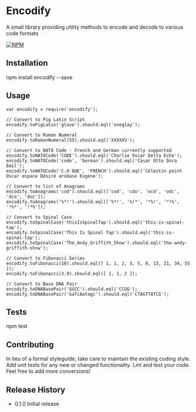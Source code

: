 Encodify
=========

A small library providing utility methods to encode and decode to various code formats

[![NPM](https://nodei.co/npm/encodify.png)](https://npmjs.org/package/encodify)
## Installation

  npm install encodify --save

## Usage

    var encodify = require('encodify');

    // Convert to Pig Latin Script
    encodify.toPigLatin('glove').should.eql('oveglay');

    // Convert to Roman Numeral
    encodify.toRomanNumeral(55).should.eql('XXXXXV');

    // Convert to NATO Code - French and German currently supported
    encodify.toNATOCode('CODE').should.eql('Charlie Oscar Delta Echo');
    encodify.toNATOCode('code', 'German').should.eql('Cäsar Otto Dora Emil');
    encodify.toNATOCode('C.O D@E', 'FRENCH').should.eql('Célestin point Oscar espace Désiré arobase Eugène');

    // Convert to list of Anagrams
    encodify.toAnagrams('cod').should.eql(['cod', 'cdo', 'ocd', 'odc', 'dco', 'doc']);
    encodify.toAnagrams('%*!').should.eql(['%*!', '%!*', '*%!', '*!%', '!%*', '!*%']);

    // Convert to Spinal Case
    encodify.toSpinalCase('thisIsSpinalTap').should.eql('this-is-spinal-tap');
    encodify.toSpinalCase('This Is Spinal Tap').should.eql('this-is-spinal-tap');
    encodify.toSpinalCase('The_Andy_Griffith_Show').should.eql('the-andy-griffith-show');

    // Convert to Fibonacci Series
    encodify.toFibonacci(10).should.eql([ 1, 1, 2, 3, 5, 8, 13, 21, 34, 55 ]);
    encodify.toFibonacci(3.9).should.eql([ 1, 1, 2 ]);

    // Convert to Base DNA Pair
    encodify.toDNABasePair('GGCC').should.eql('CCGG');
    encodify.toDNABasePair('GaTcAatagc').should.eql('CTAGTTATCG');
    
## Tests

  npm test

## Contributing

In lieu of a formal styleguide, take care to maintain the existing coding style.
Add unit tests for any new or changed functionality. Lint and test your code. Feel free to add more conversions!

## Release History

* 0.1.0 Initial release

